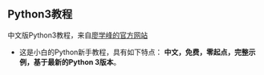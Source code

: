 ## Python3教程

中文版Python3教程，来自[廖学峰的官方网站](http://www.liaoxuefeng.com/wiki/0014316089557264a6b348958f449949df42a6d3a2e542c000)

+ 这是小白的Python新手教程，具有如下特点：
**中文，免费，零起点，完整示例，基于最新的Python 3版本**。
